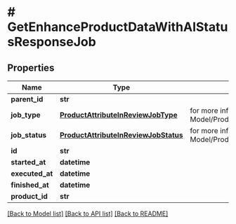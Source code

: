 # # GetEnhanceProductDataWithAIStatusResponseJob


## Properties 


Name | Type | Description | Notes
------------ | ------------- | ------------- | -------------
**parent_id**| **str** |   | [optional]
**job_type**| [**ProductAttributeInReviewJobType**](ProductAttributeInReviewJobType.md) |  for more information please, see Model/ProductAttributeInReviewJobType.php  | [optional] [default to ProductAttributeInReviewJobType.UNKNOWN]
**job_status**| [**ProductAttributeInReviewJobStatus**](ProductAttributeInReviewJobStatus.md) |  for more information please, see Model/ProductAttributeInReviewJobStatus.php  | [optional] [default to ProductAttributeInReviewJobStatus.UNKNOWN]
**id**| **str** |   | [optional]
**started_at**| **datetime** |   | [optional]
**executed_at**| **datetime** |   | [optional]
**finished_at**| **datetime** |   | [optional]
**product_id**| **str** |   | [optional]


[[Back to Model list]](../../README.md#models) [[Back to API list]](../../README.md#endpoints) [[Back to README]](../../README.md)

